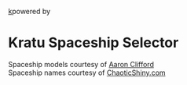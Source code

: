 [k]()powered by

Kratu Spaceship Selector
========================

Spaceship models courtesy of [Aaron Clifford](http://www.egoant.com/blog/8-News/92-free-space-sprites.html)  
Spaceship names courtesy of [ChaoticShiny.com](http://chaoticshiny.com/sshipgen.php)
